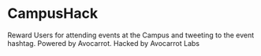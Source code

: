 CampusHack
==========

Reward Users for attending events at the Campus and tweeting to the event hashtag. Powered by Avocarrot.  Hacked by Avocarrot Labs